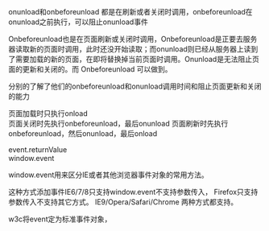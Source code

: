 onunload和onbeforeunload 都是在刷新或者关闭时调用，onbeforeunload在onunload之前执行，可以阻止onunload事件  

Onbeforeunload也是在页面刷新或关闭时调用，Onbeforeunload是正要去服务器读取新的页面时调用，此时还没开始读取；而onunload则已经从服务器上读到了需要加载的新的页面，在即将替换掉当前页面时调用。Onunload是无法阻止页面的更新和关闭的。而 Onbeforeunload 可以做到。  

分别的了解了他们的onbeforeunload和onunload调用时间和阻止页面更新和关闭的能力

页面加载时只执行onload     
页面关闭时先执行onbeforeunload，最后onunload
页面刷新时先执行onbeforeunload，然后onunload，最后onload

event.returnValue  
window.event  

window.event用来区分IE或者其他浏览器事件对象的常用方法。    

   这种方式添加事件IE6/7/8只支持window.event不支持参数传入，
        Firefox只支持参数传入不支持其它方式。
        IE9/Opera/Safari/Chrome 两种方式都支持。

w3c将event定为标准事件对象，